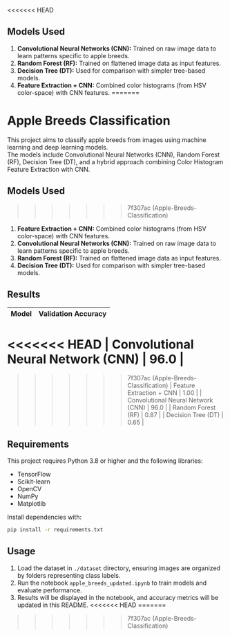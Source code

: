 
<<<<<<< HEAD
## Models Used

1. **Convolutional Neural Networks (CNN):** Trained on raw image data to learn patterns specific to apple breeds.
2. **Random Forest (RF):** Trained on flattened image data as input features.
3. **Decision Tree (DT):** Used for comparison with simpler tree-based models.
4. **Feature Extraction + CNN:** Combined color histograms (from HSV color-space) with CNN features.
=======
# Apple Breeds Classification

This project aims to classify apple breeds from images using machine learning and deep learning models.  
The models include Convolutional Neural Networks (CNN), Random Forest (RF), Decision Tree (DT), and a hybrid approach combining Color Histogram Feature Extraction with CNN.

## Models Used

>>>>>>> 7f307ac (Apple-Breeds-Classification)
1. **Feature Extraction + CNN:** Combined color histograms (from HSV color-space) with CNN features.
2. **Convolutional Neural Networks (CNN):** Trained on raw image data to learn patterns specific to apple breeds.
3. **Random Forest (RF):** Trained on flattened image data as input features.
4. **Decision Tree (DT):** Used for comparison with simpler tree-based models.

## Results

| Model                     | Validation Accuracy |
|---------------------------|---------------------|
<<<<<<< HEAD
| Convolutional Neural Network (CNN) | 96.0 |
=======
>>>>>>> 7f307ac (Apple-Breeds-Classification)
| Feature Extraction + CNN  | 1.00 |
| Convolutional Neural Network (CNN) | 96.0 |
| Random Forest (RF)        | 0.87 |
| Decision Tree (DT)        | 0.65 |


## Requirements

This project requires Python 3.8 or higher and the following libraries:
- TensorFlow
- Scikit-learn
- OpenCV
- NumPy
- Matplotlib

Install dependencies with:

```bash
pip install -r requirements.txt
```

## Usage

1. Load the dataset in `./dataset` directory, ensuring images are organized by folders representing class labels.
2. Run the notebook `apple_breeds_updated.ipynb` to train models and evaluate performance.
3. Results will be displayed in the notebook, and accuracy metrics will be updated in this README.
<<<<<<< HEAD
=======

>>>>>>> 7f307ac (Apple-Breeds-Classification)
